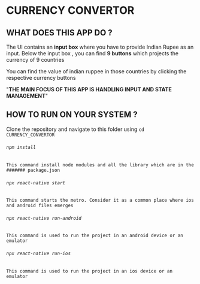 # CURRENCY CONVERTOR

## WHAT DOES THIS APP DO ?

   The UI contains an **input box** where you have to provide Indian Rupee as an input.
   Below the input box , you can find **9 buttons** which projects the currency of 9 countries
   
   You can find the value of indian ruppee in those countries by clicking the respective currency buttons
   
   "**THE MAIN FOCUS OF THIS APP IS HANDLING INPUT AND STATE MANAGEMENT**"

## HOW TO RUN ON YOUR SYSTEM ?

Clone the repository and
navigate to this folder using ``cd CURRENCY_CONVERTOR``

###### ``npm install``
	
	This command install node modules and all the library which are in the ####### package.json 
	
	
###### ``npx react-native start``

	This command starts the metro. Consider it as a common place where ios and android files emerges
	
	
###### ``npx react-native run-android``

	This command is used to run the project in an android device or an emulator
	

###### ``npx react-native run-ios``

	This command is used to run the project in an ios device or an emulator
	
	
	


